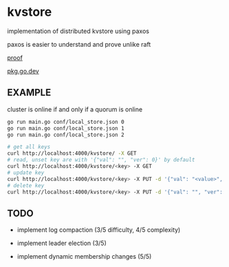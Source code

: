 # kvstore

implementation of distributed kvstore using paxos

paxos is easier to understand and prove unlike raft

[proof](https://github.com/khanh101/dist_kvstore/blob/master/docs/paxos.pdf)

[pkg.go.dev](https://pkg.go.dev/github.com/khanh101/paxos)

## EXAMPLE

cluster is online if and only if a quorum is online

```bash
go run main.go conf/local_store.json 0
go run main.go conf/local_store.json 1
go run main.go conf/local_store.json 2
```

```bash
# get all keys
curl http://localhost:4000/kvstore/ -X GET
# read, unset key are with '{"val": "", "ver": 0}' by default 
curl http://localhost:4000/kvstore/<key> -X GET
# update key 
curl http://localhost:4000/kvstore/<key> -X PUT -d '{"val": "<value>", "ver": <ver>}'
# delete key
curl http://localhost:4000/kvstore/<key> -X PUT -d '{"val": "", "ver": <ver>}'
```

## TODO 

- implement log compaction (3/5 difficulty, 4/5 complexity)

- implement leader election (3/5)

- implement dynamic membership changes (5/5)
